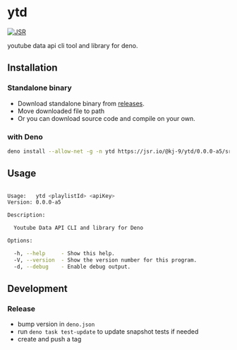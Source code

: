 <!-- deno-fmt-ignore-file -->
<!-- DO NOT EDIT README.md DIRECTLY, EDIT tests/readme_tests.ts AND RUN deno task test-update -->
# ytd

[![JSR](https://jsr.io/badges/@kj-9/ytd)](https://jsr.io/@kj-9/ytd)

youtube data api cli tool and library for deno.

## Installation

### Standalone binary

- Download standalone binary from
  [releases](https://github.com/kj-9/ytd/releases).
- Move downloaded file to path
- Or you can download source code and compile on your own.

### with Deno

```sh
deno install --allow-net -g -n ytd https://jsr.io/@kj-9/ytd/0.0.0-a5/src/cli.ts
```

## Usage

```sh

Usage:   ytd <playlistId> <apiKey>
Version: 0.0.0-a5                 

Description:

  Youtube Data API CLI and library for Deno

Options:

  -h, --help     - Show this help.                            
  -V, --version  - Show the version number for this program.  
  -d, --debug    - Enable debug output.                       

```

## Development

### Release

- bump version in `deno.json`
- run `deno task test-update` to update snapshot tests if needed
- create and push a tag
